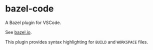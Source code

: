 # bazel-code
A Bazel plugin for VSCode.

See [bazel.io](https://www.bazel.io/).

This plugin provides syntax highlighting for `BUILD` and `WORKSPACE` files.
